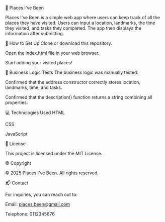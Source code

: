📍 Places I've Been

Places I've Been is a simple web app where users can keep track of all the places they have visited.
Users can input a location, landmarks, the time they visited, and tasks they completed.
The app then displays the information after submitting.

🚀 How to Set Up
Clone or download this repository.

Open the index.html file in your web browser.

Start adding your visited places!

🧪 Business Logic Tests
The business logic was manually tested:

Confirmed that the address constructor correctly stores location, landmarks, time, and tasks.

Confirmed that the description() function returns a string combining all properties.

💻 Technologies Used
HTML

CSS

JavaScript

📝 License

This project is licensed under the MIT License.

©️ Copyright

© 2025 Places I've Been. All rights reserved.

📬 Contact

For inquiries, you can reach out to:

Email: places.been@gmail.com

Telephone: 0112345676

